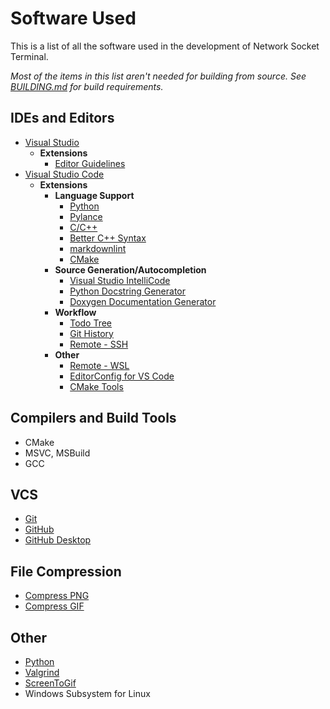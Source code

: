 # Software Used

This is a list of all the software used in the development of Network Socket Terminal.

*Most of the items in this list aren't needed for building from source. See [BUILDING.md](BUILDING.md) for build requirements.*

## IDEs and Editors

- [Visual Studio](https://visualstudio.microsoft.com/)
  - **Extensions**
    - [Editor Guidelines](https://marketplace.visualstudio.com/items?itemName=PaulHarrington.EditorGuidelines)
- [Visual Studio Code](https://code.visualstudio.com/)
  - **Extensions**
    - **Language Support**
      - [Python](https://marketplace.visualstudio.com/items?itemName=ms-python.python)
      - [Pylance](https://marketplace.visualstudio.com/items?itemName=ms-python.vscode-pylance)
      - [C/C++](https://marketplace.visualstudio.com/items?itemName=ms-vscode.cpptools)
      - [Better C++ Syntax](https://marketplace.visualstudio.com/items?itemName=jeff-hykin.better-cpp-syntax)
      - [markdownlint](https://marketplace.visualstudio.com/items?itemName=DavidAnson.vscode-markdownlint)
      - [CMake](https://marketplace.visualstudio.com/items?itemName=twxs.cmake)
    - **Source Generation/Autocompletion**
      - [Visual Studio IntelliCode](https://marketplace.visualstudio.com/items?itemName=VisualStudioExptTeam.vscodeintellicode)
      - [Python Docstring Generator](https://marketplace.visualstudio.com/items?itemName=njpwerner.autodocstring)
      - [Doxygen Documentation Generator](https://marketplace.visualstudio.com/items?itemName=cschlosser.doxdocgen)
    - **Workflow**
      - [Todo Tree](https://marketplace.visualstudio.com/items?itemName=Gruntfuggly.todo-tree)
      - [Git History](https://marketplace.visualstudio.com/items?itemName=donjayamanne.githistory)
      - [Remote - SSH](https://marketplace.visualstudio.com/items?itemName=ms-vscode-remote.remote-ssh)
    - **Other**
      - [Remote - WSL](https://marketplace.visualstudio.com/items?itemName=ms-vscode-remote.remote-wsl)
      - [EditorConfig for VS Code](https://marketplace.visualstudio.com/items?itemName=EditorConfig.EditorConfig)
      - [CMake Tools](https://marketplace.visualstudio.com/items?itemName=ms-vscode.cmake-tools)

## Compilers and Build Tools

- CMake
- MSVC, MSBuild
- GCC

## VCS

- [Git](https://git-scm.com/)
- [GitHub](https://github.com/)
- [GitHub Desktop](https://desktop.github.com/)

## File Compression

- [Compress PNG](https://compresspng.com/)
- [Compress GIF](https://www.iloveimg.com/compress-image/compress-gif)

## Other

- [Python](https://www.python.org/)
- [Valgrind](https://www.valgrind.org/)
- [ScreenToGif](https://www.screentogif.com/)
- Windows Subsystem for Linux
